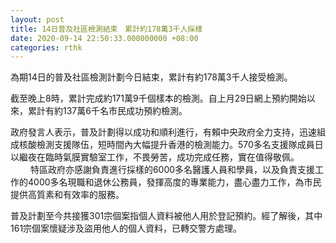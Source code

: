 ```yaml
---
layout: post
title: 14日普及社區檢測結束　累計約178萬3千人採樣
date: 2020-09-14 22:50:33.000000000 +08:00
categories: rthk
---
```


為期14日的普及社區檢測計劃今日結束，累計有約178萬3千人接受檢測。

截至晚上8時，累計完成約171萬9千個樣本的檢測。自上月29日網上預約開始以來，累計有約137萬6千名市民成功預約檢測。

政府發言人表示，普及計劃得以成功和順利進行，有賴中央政府全力支持，迅速組成核酸檢測支援隊伍，短時間內大幅提升香港的檢測能力。570多名支援隊成員日以繼夜在臨時氣膜實驗室工作，不畏勞苦，成功完成任務，實在值得敬佩。
　　 
特區政府亦感謝負責進行採樣的6000多名醫護人員和學員，以及負責支援工作的4000多名現職和退休公務員，發揮高度的專業能力，盡心盡力工作，為市民提供高質素和有效率的服務。

普及計劃至今共接獲301宗個案指個人資料被他人用於登記預約。經了解後，其中161宗個案懷疑涉及盜用他人的個人資料，已轉交警方處理。
